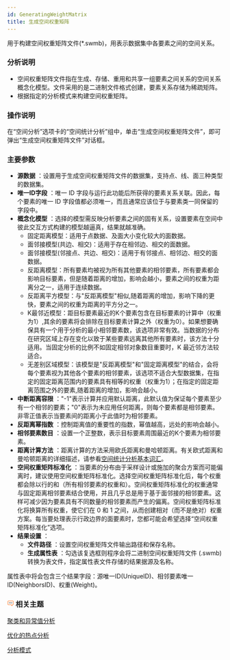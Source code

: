 ```yaml
---
id: GeneratingWeightMatrix
title: 生成空间权重矩阵
---
```

用于构建空间权重矩阵文件(*.swmb)，用表示数据集中各要素之间的空间关系。

### 分析说明

  * 空间权重矩阵文件指在生成、存储、重用和共享一组要素之间关系的空间关系概念化模型。文件采用的是二进制文件格式创建，要素关系存储为稀疏矩阵。
  * 根据指定的分析模式来构建空间权重矩阵。

### 操作说明

在“空间分析”选项卡的“空间统计分析”组中，单击“生成空间权重矩阵文件”，即可弹出“生成空间权重矩阵文件”对话框。

### 主要参数

  * **源数据** ：设置用于生成空间权重矩阵文件的数据集，支持点、线、面三种类型的数据集。
  * **唯一ID字段** ：唯一 ID 字段与运行此功能后所获得的要素关系关联。因此，每个要素的唯一 ID 字段值都必须唯一，而且通常应该位于与要素类一同保留的字段中。
  * **概念化模型** ：选择的模型需反映分析要素之间的固有关系，设置要素在空间中彼此交互方式构建的模型越逼真，结果就越准确。 
    * 固定距离模型：适用于点数据、及面大小变化较大的面数据。
    * 面邻接模型(共边、相交)：适用于存在相邻边、相交的面数据。
    * 面邻接模型(邻接点、共边、相交)：适用于有邻接点、相邻边、相交的面数据。
    * 反距离模型：所有要素均被视为所有其他要素的相邻要素，所有要素都会影响目标要素，但是随着距离的增加，影响会越小，要素之间的权重为距离分之一，适用于连续数据。
    * 反距离平方模型：与"反距离模型"相似,随着距离的增加，影响下降的更快，要素之间的权重为距离的平方分之一。
    * K最邻近模型：距目标要素最近的K个要素包含在目标要素的计算中（权重为1）,其余的要素将会排除在目标要素计算之外（权重为0）。如果想要确保具有一个用于分析的最小相邻要素数，该选项非常有效。当数据的分布在研究区域上存在变化以致于某些要素远离其他所有要素时，该方法十分适用。当固定分析的比例不如固定相邻对象数目重要时，K 最近邻方法较适合。
    * 无差别区域模型：该模型是"反距离模型"和"固定距离模型"的结合，会将每个要素视为其他各个要素的相邻要素，该选项不适合大型数据集，在指定的固定距离范围内的要素具有相等的权重（权重为1）；在指定的固定距离范围之外的要素,随着距离的增加，影响会越小。
  * **中断距离容限** ："-1"表示计算并应用默认距离，此默认值为保证每个要素至少有一个相邻的要素；"0"表示为未应用任何距离，则每个要素都是相邻要素。非零正值表示当要素间的距离小于此值时为相邻要素。
  * **反距离幂指数** ：控制距离值的重要性的指数，幂值越高，远处的影响会越小。
  * **相邻要素数目** ：设置一个正整数，表示目标要素周围最近的K个要素为相邻要素。
  * **距离计算方法** ：距离计算的方法采用欧氏距离和曼哈顿距离。有关欧式距离和曼哈顿距离的详细描述，请参看[空间统计分析基本词汇](BasicVocabularyl#8)。
  * **空间权重矩阵标准化** ：当要素的分布由于采样设计或施加的聚合方案而可能偏离时，建议使用空间权重矩阵标准化。选择空间权重矩阵标准化后，每个权重都会除以行的和（所有相邻要素的权重和）。空间权重矩阵标准化的权重通常与固定距离相邻要素结合使用，并且几乎总是用于基于面邻接的相邻要素。这样可减少因为要素具有不同数量的相邻要素而产生的偏离。空间权重矩阵标准化将换算所有权重，使它们在 0 和 1 之间，从而创建相对（而不是绝对）权重方案。每当要处理表示行政边界的面要素时，您都可能会希望选择“空间权重矩阵标准化”选项。
  * **结果设置** ： 
    * **文件路径** ：设置空间权重矩阵文件输出路径和保存名称。
    * **生成属性表** ：勾选该复选框则程序会将二进制空间权重矩阵文件 (.swmb) 转换为表文件，指定属性表文件存储的结果据源及名称。 

属性表中将会包含三个结果字段：源唯一ID(UniqueID)、相邻要素唯一ID(NeighborsID)、权重(Weight)。

### ![](img/seealso.png) 相关主题

[聚类和异常值分析](ClusterOutlierAnalystl)

[优化的热点分析](OptimizedHotSpotAnalystl)

[分析模式](AnalyzingPatternsl)



